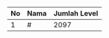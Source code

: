 | No | Nama            | Jumlah Level |
|----|-----------------|--------------|
| 1  | #    |    2097        |
